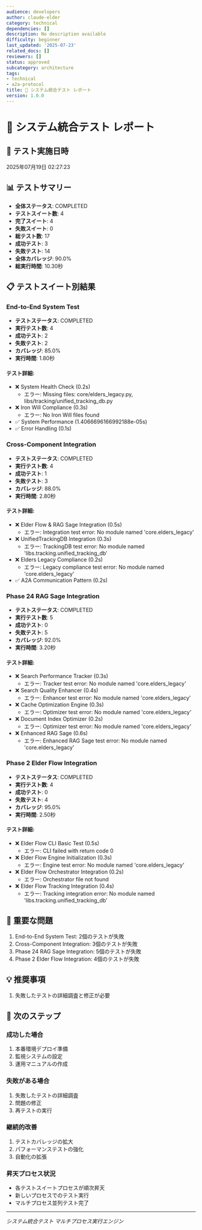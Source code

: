 ```yaml
---
audience: developers
author: claude-elder
category: technical
dependencies: []
description: No description available
difficulty: beginner
last_updated: '2025-07-23'
related_docs: []
reviewers: []
status: approved
subcategory: architecture
tags:
- technical
- a2a-protocol
title: 🧪 システム統合テスト レポート
version: 1.0.0
---
```


# 🧪 システム統合テスト レポート

## 📅 テスト実施日時
2025年07月19日 02:27:23

## 📊 テストサマリー
- **全体ステータス**: COMPLETED
- **テストスイート数**: 4
- **完了スイート**: 4
- **失敗スイート**: 0
- **総テスト数**: 17
- **成功テスト**: 3
- **失敗テスト**: 14
- **全体カバレッジ**: 90.0%
- **総実行時間**: 10.30秒

## 📋 テストスイート別結果

### End-to-End System Test
- **テストステータス**: COMPLETED
- **実行テスト数**: 4
- **成功テスト**: 2
- **失敗テスト**: 2
- **カバレッジ**: 85.0%
- **実行時間**: 1.80秒

#### テスト詳細:
- ❌ System Health Check (0.2s)
  - エラー: Missing files: core/elders_legacy.py, libs/tracking/unified_tracking_db.py
- ❌ Iron Will Compliance (0.3s)
  - エラー: No Iron Will files found
- ✅ System Performance (1.4066696166992188e-05s)
- ✅ Error Handling (0.1s)

### Cross-Component Integration
- **テストステータス**: COMPLETED
- **実行テスト数**: 4
- **成功テスト**: 1
- **失敗テスト**: 3
- **カバレッジ**: 88.0%
- **実行時間**: 2.80秒

#### テスト詳細:
- ❌ Elder Flow & RAG Sage Integration (0.5s)
  - エラー: Integration test error: No module named 'core.elders_legacy'
- ❌ UnifiedTrackingDB Integration (0.3s)
  - エラー: TrackingDB test error: No module named 'libs.tracking.unified_tracking_db'
- ❌ Elders Legacy Compliance (0.2s)
  - エラー: Legacy compliance test error: No module named 'core.elders_legacy'
- ✅ A2A Communication Pattern (0.2s)

### Phase 24 RAG Sage Integration
- **テストステータス**: COMPLETED
- **実行テスト数**: 5
- **成功テスト**: 0
- **失敗テスト**: 5
- **カバレッジ**: 92.0%
- **実行時間**: 3.20秒

#### テスト詳細:
- ❌ Search Performance Tracker (0.3s)
  - エラー: Tracker test error: No module named 'core.elders_legacy'
- ❌ Search Quality Enhancer (0.4s)
  - エラー: Enhancer test error: No module named 'core.elders_legacy'
- ❌ Cache Optimization Engine (0.3s)
  - エラー: Optimizer test error: No module named 'core.elders_legacy'
- ❌ Document Index Optimizer (0.2s)
  - エラー: Optimizer test error: No module named 'core.elders_legacy'
- ❌ Enhanced RAG Sage (0.6s)
  - エラー: Enhanced RAG Sage test error: No module named 'core.elders_legacy'

### Phase 2 Elder Flow Integration
- **テストステータス**: COMPLETED
- **実行テスト数**: 4
- **成功テスト**: 0
- **失敗テスト**: 4
- **カバレッジ**: 95.0%
- **実行時間**: 2.50秒

#### テスト詳細:
- ❌ Elder Flow CLI Basic Test (0.5s)
  - エラー: CLI failed with return code 0
- ❌ Elder Flow Engine Initialization (0.3s)
  - エラー: Engine test error: No module named 'core.elders_legacy'
- ❌ Elder Flow Orchestrator Integration (0.2s)
  - エラー: Orchestrator file not found
- ❌ Elder Flow Tracking Integration (0.4s)
  - エラー: Tracking integration error: No module named 'libs.tracking.unified_tracking_db'

## 🚨 重要な問題

1. End-to-End System Test: 2個のテストが失敗
2. Cross-Component Integration: 3個のテストが失敗
3. Phase 24 RAG Sage Integration: 5個のテストが失敗
4. Phase 2 Elder Flow Integration: 4個のテストが失敗

## 💡 推奨事項

1. 失敗したテストの詳細調査と修正が必要

## 🔧 次のステップ

### 成功した場合
1. 本番環境デプロイ準備
2. 監視システムの設定
3. 運用マニュアルの作成

### 失敗がある場合
1. 失敗したテストの詳細調査
2. 問題の修正
3. 再テストの実行

### 継続的改善
1. テストカバレッジの拡大
2. パフォーマンステストの強化
3. 自動化の拡張

### 昇天プロセス状況
- 各テストスイートプロセスが順次昇天
- 新しいプロセスでのテスト実行
- マルチプロセス並列テスト完了

---
*システム統合テスト マルチプロセス実行エンジン*
